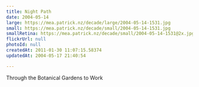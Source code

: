 ```yaml
---
title: Night Path
date: 2004-05-14
large: https://mea.patrick.nz/decade/large/2004-05-14-1531.jpg
small: https://mea.patrick.nz/decade/small/2004-05-14-1531.jpg
smallRetina: https://mea.patrick.nz/decade/small/2004-05-14-1531@2x.jpg
flickrUrl: null
photoId: null
createdAt: 2011-01-30 11:07:15.58374
updatedAt: 2004-05-17 21:40:54

---
```

Through the Botanical Gardens to Work

